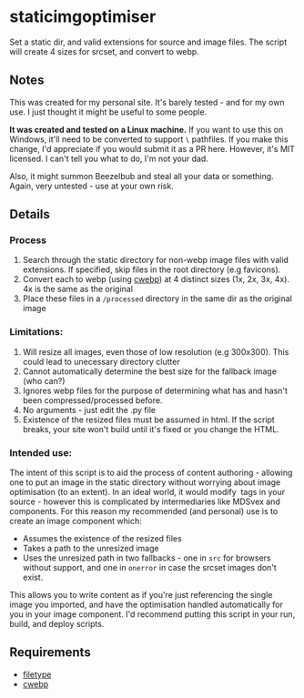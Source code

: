 # staticimgoptimiser
Set a static dir, and valid extensions for source and image files. The script will create 4 sizes for srcset, and convert to webp.


## Notes
This was created for my personal site. It's barely tested - and for my own use. I just thought it might be useful to some people. 

**It was created and tested on a Linux machine.** If you want to use this on Windows, it'll need to be converted to support `\` pathfiles. If you make this change, I'd appreciate if you would submit it as a PR here. However, it's MIT licensed. I can't tell you what to do, I'm not your dad.

Also, it might summon Beezelbub and steal all your data or something. Again, very untested - use at your own risk.

## Details

### Process

1. Search through the static directory for non-webp image files with valid extensions. If specified, skip files in the root directory (e.g favicons). 
2. Convert each to webp (using [cwebp](https://developers.google.com/speed/webp/docs/cwebp)) at 4 distinct sizes (1x, 2x, 3x, 4x). 4x is the same as the original
3. Place these files in a `/processed` directory in the same dir as the original image

### Limitations:

1. Will resize all images, even those of low resolution (e.g 300x300). This could lead to unecessary directory clutter
2. Cannot automatically determine the best size for the fallback image (who can?)
3. Ignores webp files for the purpose of determining what has and hasn't been compressed/processed before.
4. No arguments - just edit the .py file
5. Existence of the resized files must be assumed in html. If the script breaks, your site won't build until it's fixed or you change the HTML.


### Intended use: 

The intent of this script is to aid the process of content authoring - allowing one to put an image in the static directory without worrying about image optimisation (to an extent). In an ideal world, it would modify <img> tags in your source - however this is complicated by intermediaries like MDSvex and components. For this reason my recommended (and personal) use is to create an image component which:
- Assumes the existence of the resized files
- Takes a path to the unresized image
- Uses the unresized path in two fallbacks - one in `src` for browsers without support, and one in `onerror` in case the srcset images don't exist.

This allows you to write content as if you're just referencing the single image you imported, and have the optimisation handled automatically for you in your image component. I'd recommend putting this script in your run, build, and deploy scripts.

## Requirements

- [filetype](https://pypi.org/project/filetype/)
- [cwebp](https://developers.google.com/speed/webp/docs/cwebp)

